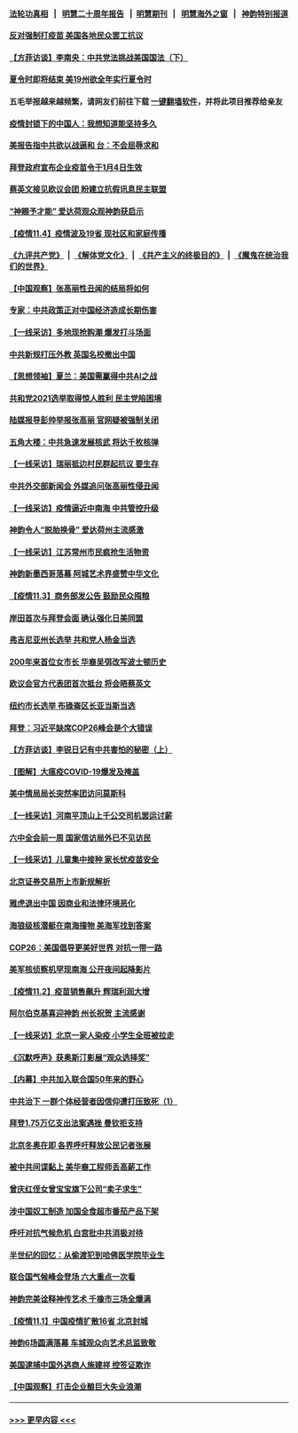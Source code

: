 #### [法轮功真相](https://github.com/gfw-breaker/truth/blob/master/README.md?t=0) &nbsp;&nbsp;|&nbsp;&nbsp; [明慧二十周年报告](https://github.com/gfw-breaker/mh-reports/blob/master/README.md?t=0) &nbsp;&nbsp;|&nbsp;&nbsp;[明慧期刊](https://github.com/gfw-breaker/mh-qikan) &nbsp;&nbsp;|&nbsp;&nbsp; [明慧海外之窗](https://github.com/gfw-breaker/mh-news/blob/master/README.md?t=0) &nbsp;&nbsp;|&nbsp;&nbsp; [神韵特别报道](https://github.com/gfw-breaker/mh-news/blob/master/shenyun.md?t=0)
#### [反对强制打疫苗 美国各地民众罢工抗议](../pages/nf4514/n13354289.md?t=11051850) 
#### [【方菲访谈】李南央：中共党法挑战美国国法（下）](../pages/nf4514/n13353629.md?t=11051850) 
#### [夏令时即将结束 美19州欲全年实行夏令时](../pages/nf4514/n13353966.md?t=11051850) 
#### 五毛举报越来越频繁，请网友们前往下载 [一键翻墙软件](https://github.com/gfw-breaker/ssr-accounts)，并将此项目推荐给亲友
#### [疫情封锁下的中国人：我想知道能坚持多久](../pages/nf4514/n13353943.md?t=11051850) 
#### [美报告指中共欲以战逼和 台：不会屈辱求和](../pages/nf4514/n13353512.md?t=11051850) 
#### [拜登政府宣布企业疫苗令于1月4日生效](../pages/nf4514/n13353492.md?t=11051850) 
#### [蔡英文接见欧议会团 盼建立抗假讯息民主联盟](../pages/nf4514/n13352568.md?t=11051850) 
#### [“神赐予才能” 爱达荷观众观神韵获启示](../pages/nf4514/n13353160.md?t=11051850) 
#### [【疫情11.4】疫情波及19省 现社区和家庭传播](../pages/nf4514/n13353102.md?t=11051850) 
#### [《九评共产党》](https://github.com/begood0513/9ping.md/blob/master/README.md) &nbsp;|&nbsp; [《解体党文化》](../../../../jtdwh.md/blob/master/README.md)  &nbsp;|&nbsp; [《共产主义的终极目的》](../../../../gczydzjmd.md/blob/master/README.md) &nbsp;|&nbsp; [《魔鬼在统治我们的世界》](../../../../mgztzwmdsj.md/blob/master/README.md) 
#### [【中国观察】张高丽性丑闻的结局将如何](../pages/nf4514/n13352549.md?t=11051850) 
#### [专家：中共政策正对中国经济造成长期伤害](../pages/nf4514/n13352145.md?t=11051850) 
#### [【一线采访】多地现抢购潮 爆发打斗场面](../pages/nf4514/n13352001.md?t=11051850) 
#### [中共新规打压外教 英国名校撤出中国](../pages/nf4514/n13351945.md?t=11051850) 
#### [【思想领袖】夏兰：美国需赢得中共AI之战](../pages/nf4514/n13334125.md?t=11051850) 
#### [共和党2021选举取得惊人胜利 民主党陷困境](../pages/nf4514/n13351803.md?t=11051850) 
#### [陆媒报导彭帅举报张高丽 官网疑被强制关闭](../pages/nf4514/n13351544.md?t=11051850) 
#### [五角大楼：中共急速发展核武 将达千枚核弹](../pages/nf4514/n13351332.md?t=11051850) 
#### [【一线采访】瑞丽抵边村民群起抗议 要生存](../pages/nf4514/n13350899.md?t=11051850) 
#### [中共外交部新闻会 外媒追问张高丽性侵丑闻](../pages/nf4514/n13350643.md?t=11051850) 
#### [【一线采访】疫情逼近中南海 中共管控升级](../pages/nf4514/n13349023.md?t=11051850) 
#### [神韵令人“脱胎换骨” 爱达荷州主流感激](../pages/nf4514/n13350169.md?t=11051850) 
#### [【一线采访】江苏常州市民疯抢生活物资](../pages/nf4514/n13349936.md?t=11051850) 
#### [神韵新墨西哥落幕 阿城艺术界盛赞中华文化](../pages/nf4514/n13350651.md?t=11051850) 
#### [【疫情11.3】商务部发公告 鼓励民众囤粮](../pages/nf4514/n13350005.md?t=11051850) 
#### [岸田首次与拜登会面 确认强化日美同盟](../pages/nf4514/n13349332.md?t=11051850) 
#### [弗吉尼亚州长选举 共和党人杨金当选](../pages/nf4514/n13349800.md?t=11051850) 
#### [200年来首位女市长 华裔吴弭改写波士顿历史](../pages/nf4514/n13349352.md?t=11051850) 
#### [欧议会官方代表团首次抵台 将会晤蔡英文](../pages/nf4514/n13349241.md?t=11051850) 
#### [纽约市长选举 布碌崙区长亚当斯当选](../pages/nf4514/n13349210.md?t=11051850) 
#### [拜登：习近平缺席COP26峰会是个大错误](../pages/nf4514/n13349165.md?t=11051850) 
#### [【方菲访谈】李锐日记有中共害怕的秘密（上）](../pages/nf4514/n13348299.md?t=11051850) 
#### [【图解】大瘟疫COVID-19爆发及掩盖](../pages/nf4514/n13348808.md?t=11051850) 
#### [美中情局局长突然率团访问莫斯科](../pages/nf4514/n13348577.md?t=11051850) 
#### [【一线采访】河南平顶山上千公交司机罢运讨薪](../pages/nf4514/n13348558.md?t=11051850) 
#### [六中全会前一周 国家信访局外已不见访民](../pages/nf4514/n13348274.md?t=11051850) 
#### [【一线采访】儿童集中接种 家长忧疫苗安全](../pages/nf4514/n13347878.md?t=11051850) 
#### [北京证券交易所上市新规解析](../pages/nf4514/n13348292.md?t=11051850) 
#### [雅虎退出中国 因商业和法律环境恶化](../pages/nf4514/n13348072.md?t=11051850) 
#### [海狼级核潜艇在南海撞物 美海军找到答案](../pages/nf4514/n13346138.md?t=11051850) 
#### [COP26：美国倡导更美好世界 对抗一带一路](../pages/nf4514/n13348076.md?t=11051850) 
#### [美军核侦察机罕现南海 公开夜间起降影片](../pages/nf4514/n13347999.md?t=11051850) 
#### [【疫情11.2】疫苗销售飙升 辉瑞利润大增](../pages/nf4514/n13347423.md?t=11051850) 
#### [阿尔伯克基喜迎神韵 州长祝贺 主流感谢](../pages/nf4514/n13347753.md?t=11051850) 
#### [【一线采访】北京一家人染疫 小学生全班被拉走](../pages/nf4514/n13347264.md?t=11051850) 
#### [《沉默呼声》获奥斯汀影展“观众选择奖”](../pages/nf4514/n13346290.md?t=11051850) 
#### [【内幕】中共加入联合国50年来的野心](../pages/nf4514/n13346043.md?t=11051850) 
#### [中共治下 一群个体经营者因信仰遭打压致死（1）](../pages/nf4514/n13343377.md?t=11051850) 
#### [拜登1.75万亿支出法案遇挫 曼钦拒支持](../pages/nf4514/n13346107.md?t=11051850) 
#### [北京冬奥在即 各界呼吁释放公民记者张展](../pages/nf4514/n13346089.md?t=11051850) 
#### [被中共间谍黏上 美华裔工程师丢高薪工作](../pages/nf4514/n13346108.md?t=11051850) 
#### [曾庆红侄女曾宝宝旗下公司“卖子求生”](../pages/nf4514/n13343900.md?t=11051850) 
#### [涉中国奴工制造 加国全食超市番茄产品下架](../pages/nf4514/n13345829.md?t=11051850) 
#### [呼吁对抗气候危机 白宫批中共消极对待](../pages/nf4514/n13345880.md?t=11051850) 
#### [半世纪的回忆：从偷渡犯到哈佛医学院毕业生](../pages/nf4514/n13345328.md?t=11051850) 
#### [联合国气候峰会登场 六大重点一次看](../pages/nf4514/n13345351.md?t=11051850) 
#### [神韵完美诠释神传艺术 千橡市三场全爆满](../pages/nf4514/n13344391.md?t=11051850) 
#### [【疫情11.1】中国疫情扩散16省 北京封城](../pages/nf4514/n13344723.md?t=11051850) 
#### [神韵6场圆满落幕 车城观众向艺术总监致敬](../pages/nf4514/n13345215.md?t=11051850) 
#### [美国逮捕中国外逃商人施建祥 控签证欺诈](../pages/nf4514/n13344607.md?t=11051850) 
#### [【中国观察】打击企业酿巨大失业浪潮](../pages/nf4514/n13343085.md?t=11051850) 

----
#### [ >>> 更早内容 <<< ](../indexes/nf4514-earlier.md)
